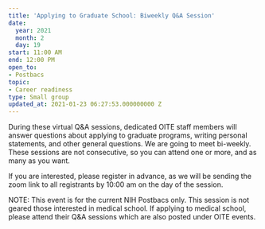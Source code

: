 ```yaml
---
title: 'Applying to Graduate School: Biweekly Q&A Session'
date:
  year: 2021
  month: 2
  day: 19
start: 11:00 AM
end: 12:00 PM
open_to:
- Postbacs
topic:
- Career readiness
type: Small group
updated_at: 2021-01-23 06:27:53.000000000 Z
---
```

During these virtual Q&amp;A sessions, dedicated OITE staff members will
answer questions about applying to graduate programs, writing personal
statements, and other general questions. We are going to meet
bi-weekly.  These sessions are not consecutive, so you can attend one or
more, and as many as you want. 

If you are interested, please register in advance, as we will be sending
the zoom link to all registrants by 10:00 am on the day of the session. 

NOTE: This event is for the current NIH Postbacs only. This session is
not geared those interested in medical school. If applying to medical
school, please attend their Q&amp;A sessions which are also posted under
OITE events. 
